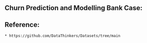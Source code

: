 ## Churn Prediction and Modelling Bank Case:

## Reference: 
    * https://github.com/DataThinkers/Datasets/tree/main